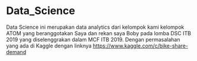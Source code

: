 # Data_Science

Data Science ini merupakan data analytics dari kelompok kami kelompok ATOM yang beranggotakan Saya dan rekan saya Boby pada lomba DSC ITB 2019 yang diselenggrakan dalam MCF ITB 2019. Dengan permasalahan yang ada di Kaggle dengan linknya https://www.kaggle.com/c/bike-share-demand

